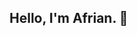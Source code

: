 ## Hello, I'm Afrian. 👋
<!--
<h1 align="center">Hello, I'm Afrian. 👋</h1>
Professional time-waster. A designer who write code. Amateur. Lifelong learner. Raw enthusiast. When I'm off duty from performing as designer and software engineer, I spend my time in the back stage such as reading books, watching movies/series, "hangout" in online forum.
<!--
### Little Thing About Me
- 💼 Freelance UI/UX designer & software engineer.
- 🌐 Exists somewhere on X ([@afrianska](https://twitter.com/afrianska)), IG ([@afrianep](https://www.instagram.com/afrianep)), Dribbble ([@afrianska](https://dribbble.com/afrianska/)), [Personal Web](https://www.afrian.cc), [Blog](https://medium.com/@afrian).
- 🧑🏻 Pronouns: He/Him
- 🤏 Language I speak: Indonesian, English, Javanese.
- 📖 Currently learning [go](https://go.dev/).
- 👀 What next? Interesting on [kotlin](https://kotlinlang.org/) and [rust](https://www.rust-lang.org/).

<!--
---
![My Skills](https://skillicons.dev/icons?i=html,css,js,ts,go&theme=dark)
-->
<!--
[![](https://github-readme-stats.vercel.app/api?username=afrianska&theme=transparent&show_icons=true&count_private=true&hide_title=true)](https://github.com/afrianska) [![](https://github-readme-stats.vercel.app/api/top-langs/?username=afrianska&layout=compact&theme=transparent)](https://github.com/afrianska) -->
<!--
### Projects
- [Design Spark](https://github.com/afrianska/design-spark) (figma plugin) -->
